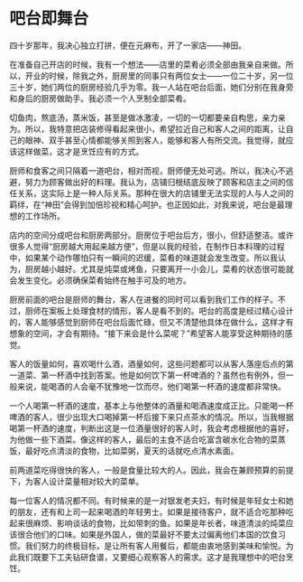 # 吧台即舞台

四十岁那年，我决心独立打拼，便在元麻布，开了一家店——神田。 

在准备自己开店的时候，我有一个想法——店里的菜肴必须全部由我亲自来做。所以，开业的时候，除我之外，厨房里的同事只有两位女士——一位二十岁，另一位三十岁，她们两位的厨房经验几乎为零。我一人站在吧台后面，她们分别在我身旁和身后的厨房做助手。我必须一个人烹制全部菜肴。 

切鱼肉，熬底汤，蒸米饭，甚至是做冰激凌，一切的一切都要亲自构思，亲力亲为。所以，我特意把店装修得看起来很小，希望拉近自己和客人之间的距离，让自己的眼神、双手甚至心情都能够关照到客人，能够和客人有所交流。我觉得，就应该这样做菜，这才是烹饪应有的方式。 

厨师和食客之间只隔着一道吧台，相对而视，厨师便无处可逃。所以，我决心不逃避，努力为顾客做出好的料理。我认为，店铺归根结底反映了顾客和店主之间的信任关系，这实际上是一种人际关系。那种在很大的店铺里无法实现的人与人之间的羁绊，在“神田”会得到加倍珍视和精心呵护。也正因如此，对我来说，吧台是最理想的工作场所。 

店内的空间分成吧台和厨房两部分。厨房位于吧台后方，很小，但舒适整洁。或许很多人觉得“厨房越大用起来越方便”，但是以我的经验，在制作日本料理的过程中，如果某个动作哪怕只有一瞬间的迟缓，菜肴的味道就会发生改变。所以我认为，厨房越小越好。尤其是炖菜或烤鱼，只要离开一小会儿，菜肴的状态很可能就会发生变化。必须确保菜肴始终在触手可及的地方。 

厨房前面的吧台是厨师的舞台，客人在进餐的同时可以看到我们工作的样子。不过，厨师在案板上处理食材的情形，客人是看不到的。吧台的高度是经过精心设计的，客人能够感觉到厨师在吧台后面忙碌，但又不清楚他具体在做什么，这样才有想象的空间，才会有期待。“接下来会是什么菜呢？”希望客人能享受这种期待的感觉。 

客人的饭量如何，喜欢喝什么酒，酒量如何，这些问题都可以从客人落座后点的第一道菜、第一杯酒中找到答案。他是如何饮下第一杯啤酒的？虽然也有例外，但一般来说，能喝酒的人会毫不犹豫地一饮而尽，他们喝第一杯酒的速度都非常快。 

一个人喝第一杯酒的速度，基本上与他整体的酒量和喝酒速度成正比。只能喝一杯啤酒的客人，很少出现大口喝掉第一杯后接下来只点茶水的情况。所以，当我根据喝第一杯酒的速度，判断出这是一位酒量很好的客人时，我会考虑根据他的喜好，为他做一些下酒菜。像这样的客人，最后的主食不适合吃富含碳水化合物的菜蒸饭，最好吃点清淡的食物，比如菜粥，夏天的话就吃点清水素面。 

前两道菜吃得很快的客人，一般是食量比较大的人。因此，我会在兼顾预算的前提下，为客人设计菜量相对较大的菜单。 

每一位客人的情况都不同。有时候来的是一对银发老夫妇，有时候是年轻女士和她的朋友，还有和上司一起来喝酒的年轻男士。如果是接待客户，就不适合吃那种吃起来很麻烦、影响谈话的食物，比如带刺的鱼。如果是年长者，味道清淡的炖菜应该很合他们的口味。如果是外国人，做的菜最好不要太过偏离他们本国的饮食习惯。我们努力的终极目标，是让所有客人用餐后，都能由衷地感到美味和愉悦。为此我们既要下工夫钻研食谱，又要细心观察客人的需求。这才是我理想中的吧台烹饪。